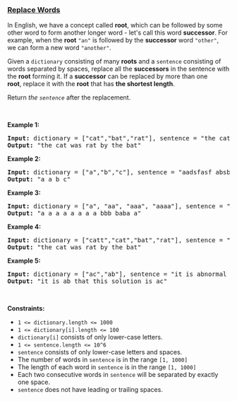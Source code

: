 ### [Replace Words](https://leetcode.com/problems/replace-words)

<p>In English, we have a concept called <strong>root</strong>, which can be followed by some other word&nbsp;to form another longer word - let&#39;s call this word <strong>successor</strong>. For example, when the <strong>root</strong> <code>&quot;an&quot;</code> is&nbsp;followed by the <strong>successor</strong>&nbsp;word&nbsp;<code>&quot;other&quot;</code>, we&nbsp;can form a new word <code>&quot;another&quot;</code>.</p>

<p>Given a <code>dictionary</code> consisting of many <strong>roots</strong> and a <code>sentence</code>&nbsp;consisting of words separated by spaces, replace all the <strong>successors</strong> in the sentence with the <strong>root</strong> forming it. If a <strong>successor</strong> can be replaced by more than one <strong>root</strong>,&nbsp;replace it with the <strong>root</strong> that has&nbsp;<strong>the shortest length</strong>.</p>

<p>Return <em>the <code>sentence</code></em> after the replacement.</p>

<p>&nbsp;</p>
<p><strong>Example 1:</strong></p>
<pre><strong>Input:</strong> dictionary = ["cat","bat","rat"], sentence = "the cattle was rattled by the battery"
<strong>Output:</strong> "the cat was rat by the bat"
</pre><p><strong>Example 2:</strong></p>
<pre><strong>Input:</strong> dictionary = ["a","b","c"], sentence = "aadsfasf absbs bbab cadsfafs"
<strong>Output:</strong> "a a b c"
</pre><p><strong>Example 3:</strong></p>
<pre><strong>Input:</strong> dictionary = ["a", "aa", "aaa", "aaaa"], sentence = "a aa a aaaa aaa aaa aaa aaaaaa bbb baba ababa"
<strong>Output:</strong> "a a a a a a a a bbb baba a"
</pre><p><strong>Example 4:</strong></p>
<pre><strong>Input:</strong> dictionary = ["catt","cat","bat","rat"], sentence = "the cattle was rattled by the battery"
<strong>Output:</strong> "the cat was rat by the bat"
</pre><p><strong>Example 5:</strong></p>
<pre><strong>Input:</strong> dictionary = ["ac","ab"], sentence = "it is abnormal that this solution is accepted"
<strong>Output:</strong> "it is ab that this solution is ac"
</pre>
<p>&nbsp;</p>
<p><strong>Constraints:</strong></p>

<ul>
	<li><code>1 &lt;= dictionary.length&nbsp;&lt;= 1000</code></li>
	<li><code>1 &lt;= dictionary[i].length &lt;= 100</code></li>
	<li><code>dictionary[i]</code>&nbsp;consists of only lower-case letters.</li>
	<li><code>1 &lt;= sentence.length &lt;= 10^6</code></li>
	<li><code>sentence</code>&nbsp;consists of only lower-case letters and spaces.</li>
	<li>The number of words in&nbsp;<code>sentence</code>&nbsp;is in the range <code>[1, 1000]</code></li>
	<li>The length of each word in&nbsp;<code>sentence</code>&nbsp;is in the range <code>[1, 1000]</code></li>
	<li>Each two consecutive words in&nbsp;<code>sentence</code>&nbsp;will be separated by exactly one space.</li>
	<li><code>sentence</code>&nbsp;does not have leading or trailing spaces.</li>
</ul>

